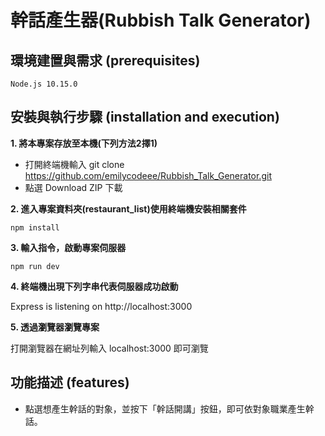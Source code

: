 # 幹話產生器(Rubbish Talk Generator)

## 環境建置與需求 (prerequisites)
```
Node.js 10.15.0
```
## 安裝與執行步驟 (installation and execution)

**1. 將本專案存放至本機(下列方法2擇1)**
  - 打開終端機輸入 git clone https://github.com/emilycodeee/Rubbish_Talk_Generator.git
  - 點選 Download ZIP 下載

**2. 進入專案資料夾(restaurant_list)使用終端機安裝相關套件**

```
npm install
```

**3. 輸入指令，啟動專案伺服器**
```
npm run dev
```
**4. 終端機出現下列字串代表伺服器成功啟動**

Express is listening on http://localhost:3000

**5. 透過瀏覽器瀏覽專案**

打開瀏覽器在網址列輸入 localhost:3000 即可瀏覽

## 功能描述 (features)
  - 點選想產生幹話的對象，並按下「幹話開講」按鈕，即可依對象職業產生幹話。
